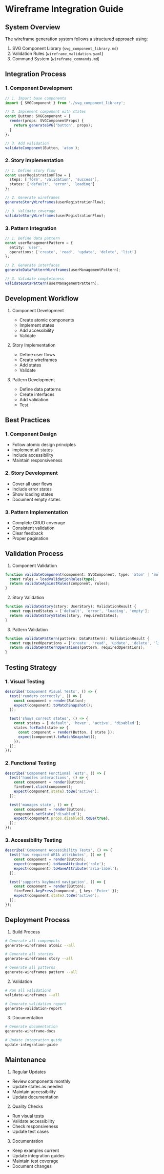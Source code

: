 # Wireframe Integration Guide

## System Overview

The wireframe generation system follows a structured approach using:

1. SVG Component Library (`svg_component_library.md`)
2. Validation Rules (`wireframe_validation.yaml`)
3. Command System (`wireframe_commands.md`)

## Integration Process

### 1. Component Development

```typescript
// 1. Import base components
import { SVGComponent } from './svg_component_library';

// 2. Implement component with states
const Button: SVGComponent = {
  render(props: SVGComponentProps) {
    return generateSVG('button', props);
  }
};

// 3. Add validation
validateComponent(Button, 'atom');
```

### 2. Story Implementation

```typescript
// 1. Define story flow
const userRegistrationFlow = {
  steps: ['form', 'validation', 'success'],
  states: ['default', 'error', 'loading']
};

// 2. Generate wireframes
generateStoryWireframes(userRegistrationFlow);

// 3. Validate coverage
validateStoryWireframes(userRegistrationFlow);
```

### 3. Pattern Integration

```typescript
// 1. Define data pattern
const userManagementPattern = {
  entity: 'user',
  operations: ['create', 'read', 'update', 'delete', 'list']
};

// 2. Generate interfaces
generateDataPatternWireframes(userManagementPattern);

// 3. Validate completeness
validateDataPattern(userManagementPattern);
```

## Development Workflow

1. Component Development
   - Create atomic components
   - Implement states
   - Add accessibility
   - Validate

2. Story Implementation
   - Define user flows
   - Create wireframes
   - Add states
   - Validate

3. Pattern Development
   - Define data patterns
   - Create interfaces
   - Add validation
   - Test

## Best Practices

### 1. Component Design

- Follow atomic design principles
- Implement all states
- Include accessibility
- Maintain responsiveness

### 2. Story Development

- Cover all user flows
- Include error states
- Show loading states
- Document empty states

### 3. Pattern Implementation

- Complete CRUD coverage
- Consistent validation
- Clear feedback
- Proper pagination

## Validation Process

1. Component Validation
```typescript
function validateComponent(component: SVGComponent, type: 'atom' | 'molecule' | 'organism'): ValidationResult {
  const rules = loadValidationRules(type);
  return validateAgainstRules(component, rules);
}
```

2. Story Validation
```typescript
function validateStory(story: UserStory): ValidationResult {
  const requiredStates = ['default', 'error', 'loading', 'empty'];
  return validateStoryStates(story, requiredStates);
}
```

3. Pattern Validation
```typescript
function validatePattern(pattern: DataPattern): ValidationResult {
  const requiredOperations = ['create', 'read', 'update', 'delete', 'list'];
  return validatePatternOperations(pattern, requiredOperations);
}
```

## Testing Strategy

### 1. Visual Testing

```typescript
describe('Component Visual Tests', () => {
  test('renders correctly', () => {
    const component = render(Button);
    expect(component).toMatchSnapshot();
  });

  test('shows correct states', () => {
    const states = ['default', 'hover', 'active', 'disabled'];
    states.forEach(state => {
      const component = render(Button, { state });
      expect(component).toMatchSnapshot();
    });
  });
});
```

### 2. Functional Testing

```typescript
describe('Component Functional Tests', () => {
  test('handles interactions', () => {
    const component = render(Button);
    fireEvent.click(component);
    expect(component.state).toBe('active');
  });

  test('manages state', () => {
    const component = render(Button);
    component.setState('disabled');
    expect(component.props.disabled).toBe(true);
  });
});
```

### 3. Accessibility Testing

```typescript
describe('Component Accessibility Tests', () => {
  test('has required ARIA attributes', () => {
    const component = render(Button);
    expect(component).toHaveAttribute('role');
    expect(component).toHaveAttribute('aria-label');
  });

  test('supports keyboard navigation', () => {
    const component = render(Button);
    fireEvent.keyPress(component, { key: 'Enter' });
    expect(component.state).toBe('active');
  });
});
```

## Deployment Process

1. Build Process
```bash
# Generate all components
generate-wireframes atomic --all

# Generate all stories
generate-wireframes story --all

# Generate all patterns
generate-wireframes pattern --all
```

2. Validation
```bash
# Run all validations
validate-wireframes --all

# Generate validation report
generate-validation-report
```

3. Documentation
```bash
# Generate documentation
generate-wireframe-docs

# Update integration guide
update-integration-guide
```

## Maintenance

1. Regular Updates
- Review components monthly
- Update states as needed
- Maintain accessibility
- Update documentation

2. Quality Checks
- Run visual tests
- Validate accessibility
- Check responsiveness
- Update test cases

3. Documentation
- Keep examples current
- Update integration guides
- Maintain test coverage
- Document changes
